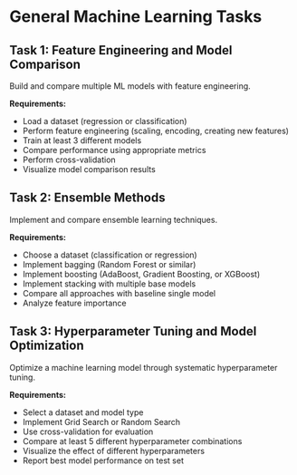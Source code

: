 # General Machine Learning Tasks

## Task 1: Feature Engineering and Model Comparison

Build and compare multiple ML models with feature engineering.

**Requirements:**
- Load a dataset (regression or classification)
- Perform feature engineering (scaling, encoding, creating new features)
- Train at least 3 different models
- Compare performance using appropriate metrics
- Perform cross-validation
- Visualize model comparison results

## Task 2: Ensemble Methods

Implement and compare ensemble learning techniques.

**Requirements:**
- Choose a dataset (classification or regression)
- Implement bagging (Random Forest or similar)
- Implement boosting (AdaBoost, Gradient Boosting, or XGBoost)
- Implement stacking with multiple base models
- Compare all approaches with baseline single model
- Analyze feature importance

## Task 3: Hyperparameter Tuning and Model Optimization

Optimize a machine learning model through systematic hyperparameter tuning.

**Requirements:**
- Select a dataset and model type
- Implement Grid Search or Random Search
- Use cross-validation for evaluation
- Compare at least 5 different hyperparameter combinations
- Visualize the effect of different hyperparameters
- Report best model performance on test set
